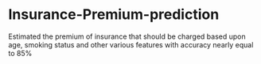 # Insurance-Premium-prediction
Estimated the premium of insurance that should be charged based upon age, smoking status and other various features with accuracy nearly equal to 85%
